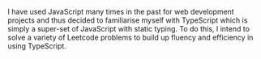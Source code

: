 I have used JavaScript many times in the past for web development projects and thus decided to familiarise myself with TypeScript which is simply a super-set of JavaScript with static typing. To do this, I intend to solve a variety of Leetcode problems to build up fluency and efficiency in using TypeScript.
